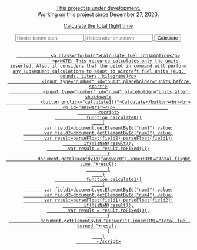 <html lang="en">
	<body style="text-align:center;">
	<a href="https://wallpapercave.com/wp/wp2113388.jpg</a><br/>
        <h2>project1</h2>
        <link href="https://cdn.jsdelivr.net/npm/bootstrap@5.0.0-beta1/dist/css/bootstrap.min.css" rel="stylesheet" integrity="sha384-giJF6kkoqNQ00vy+HMDP7azOuL0xtbfIcaT9wjKHr8RbDVddVHyTfAAsrekwKmP1" crossorigin="anonymous">
	    <div class="alert alert-primary" role="alert">
        This project is under development.
	    </div>
	    <div class="alert alert-secondary" role="alert">
        Working on this project since December 27, 2020.
	    </div>
				 <p class="fw-bold">Calculate the total flight time</p>
				 <input type="number" id="num1" placeholder="Hobbs before start">
				 <input type="number" id="num2" placeholder="Hobbs after shutdown">
				 <button onclick="calculate0()">Calculate</button><br><br>
				 <p id="answer0"></p>

				 <p class="fw-bold">Calculate fuel consumption</p>
				 <p>NOTE: This resource calculates only the units inserted. Also, it considers that the pilot in command will perform any subsequent calculations to adapt to aircraft fuel units (e.g. pounds, liters, kilograms)<p>
				 <input type="number" id="num3" placeholder="Units before start">
				 <input type="number" id="num4" placeholder="Units after shutdown">
				 <button onclick="calculate1()">Calculate</button><br><br>
				 <p id="answer1"></p>					 
			<script>
				function calculate0()
		{
			var field1=document.getElementById("num1").value;
			var field2=document.getElementById("num2").value;
			var result=parseFloat(field2)-parseFloat(field1);
			if(!isNaN(result));
			var result = result.toFixed(1);
			{
				document.getElementById("answer0").innerHTML="Total flight time "+result;
			}
		}
				function calculate1()
		{
			var field1=document.getElementById("num3").value;
			var field2=document.getElementById("num4").value;
			var result=parseFloat(field1)-parseFloat(field2);
			if(!isNaN(result));
			var result = result.toFixed(0);
			{
				document.getElementById("answer1").innerHTML="Total fuel burned "+result;
			}
		}
			</script>
